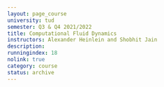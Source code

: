 ```yaml
---
layout: page_course
university: tud
semester: Q3 & Q4 2021/2022
title: Computational Fluid Dynamics
instructors: Alexander Heinlein and Shobhit Jain
description:
runningindex: 18
nolink: true
category: course
status: archive
---
```

